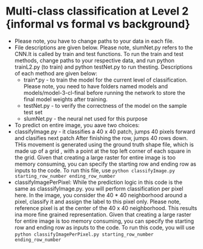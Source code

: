 # Multi-class classification at Level 2 {informal vs formal vs background}
* Please note, you have to change paths to your data in each file. 
* File descriptions are given below. Please note, slumNet.py refers to the CNN.It is called by train and test functions. To run the train and test methods, change paths to your respective data, and run python trainL2.py (to train) and python testNet.py to run thesting. Descriptions of each method are given below: 
	* train*.py - to train the model for the current level of classification. Please note, you need to have folders named models and models/model-3-cl-final before running the network to store the  final model weights after training.
	* testNet.py - to verify the correctness of the model on the sample test set
	* slumNet.py - the neural net used for this purpose
* To predict on entire image, you aave two choices:
* classifyImage.py - it classifies a 40 x 40 patch, jumps 40 pixels forward and clasifies next patch After finishing the row, jumps 40 rows down. THis movement is generated using the ground truth shape file, which is made up of a grid , with a point at the top left corner of each square in the grid. Given that creating a large raster for entire image is too memory consuming, you can specify the starting row and ending row as inputs to the code. To run this file, use ```python classifyImage.py starting_row_number ending_row_number```
* classifyImagePerPixel: While the prediction logic in this code is the same as classsifyImage.py. you will perform classification per pixel here. In the image, you consider the 40 * 40 neighborhood around a pixel, classify it and assign the label to this pixel only. Please note, reference pixel is at the center of the 40 x 40 neighborhood. This results ina more fine grained representation. Given that creating a large raster for entire image is too memory consuming, you can specify the starting row and ending row as inputs to the code. To run this code, you will use ```python classifyImagePerPixel.py starting_row_number ending_row_number``` 
